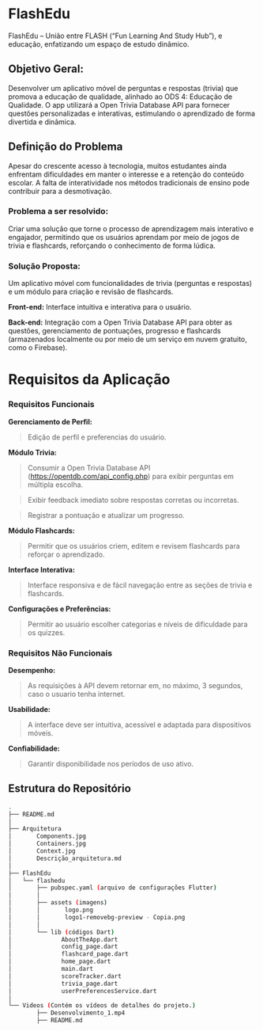 # FlashEdu
FlashEdu – União entre FLASH (“Fun Learning And Study Hub”), e educação, enfatizando um espaço de estudo dinâmico.


## Objetivo Geral:
Desenvolver um aplicativo móvel de perguntas e respostas (trivia) que promova a educação de qualidade, alinhado ao ODS 4: Educação de Qualidade. O app utilizará a Open Trivia Database API para fornecer questões personalizadas e interativas, estimulando o aprendizado de forma divertida e dinâmica.


## Definição do Problema
Apesar do crescente acesso à tecnologia, muitos estudantes ainda enfrentam dificuldades em manter o interesse e a retenção do conteúdo escolar. A falta de interatividade nos métodos tradicionais de ensino pode contribuir para a desmotivação.


### Problema a ser resolvido:
Criar uma solução que torne o processo de aprendizagem mais interativo e engajador, permitindo que os usuários aprendam por meio de jogos de trivia e flashcards, reforçando o conhecimento de forma lúdica.

### Solução Proposta:
Um aplicativo móvel com funcionalidades de trivia (perguntas e respostas) e um módulo para criação e revisão de flashcards.

**Front-end:** Interface intuitiva e interativa para o usuário.

**Back-end:** Integração com a Open Trivia Database API para obter as questões, gerenciamento de pontuações, progresso e flashcards (armazenados localmente ou por meio de um serviço em nuvem gratuito, como o Firebase).

# Requisitos da Aplicação
### Requisitos Funcionais

**Gerenciamento de Perfil:**

> Edição de perfil e preferencias do usuário.

**Módulo Trivia:**
> Consumir a Open Trivia Database API (https://opentdb.com/api_config.php) para exibir perguntas em múltipla escolha.

> Exibir feedback imediato sobre respostas corretas ou incorretas.

> Registrar a pontuação e atualizar um progresso.

**Módulo Flashcards:**

> Permitir que os usuários criem, editem e revisem flashcards para reforçar o aprendizado.

**Interface Interativa:**

> Interface responsiva e de fácil navegação entre as seções de trivia e flashcards.

**Configurações e Preferências:**

> Permitir ao usuário escolher categorias e níveis de dificuldade para os quizzes.

### Requisitos Não Funcionais
**Desempenho:**

> As requisições à API devem retornar em, no máximo, 3 segundos, caso o usuario tenha internet.

**Usabilidade:**

> A interface deve ser intuitiva, acessível e adaptada para dispositivos móveis.

**Confiabilidade:**

> Garantir disponibilidade nos períodos de uso ativo.

## Estrutura do Repositório

```bash
.
├── README.md
│
├── Arquitetura
│       Components.jpg
│       Containers.jpg
│       Context.jpg
│       Descrição_arquitetura.md
│
├── FlashEdu
│   └── flashedu
│       ├── pubspec.yaml (arquivo de configurações Flutter)
│       │
│       ├── assets (imagens)
│       │       logo.png
│       │       logo1-removebg-preview - Copia.png
│       │
│       └── lib (códigos Dart)
│              AboutTheApp.dart
│              config_page.dart
│              flashcard_page.dart
│              home_page.dart
│              main.dart
│              scoreTracker.dart
│              trivia_page.dart
│              userPreferencesService.dart
│ 
└── Videos (Contém os vídeos de detalhes do projeto.)
        ├── Desenvolvimento_1.mp4
        ├── README.md
```
